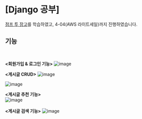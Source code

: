 <h1>[Django 공부]</h1>
<a href="https://wikidocs.net/book/4223">점프 투 장고</a>를 학습하였고, 4-04(AWS 라이트세일)까지 진행하였습니다.


<h2>기능</h2> <br>

**<회원가입 & 로그인 기능>**
![image](https://github.com/user-attachments/assets/abed2c7b-15e5-498a-ba72-315cb0d2e251)
<br>

**<게시글 CRUD>**
![image](https://github.com/user-attachments/assets/9d820d28-5a82-41fd-9c1a-57f994437f14)

![image](https://github.com/user-attachments/assets/e39f03ba-2ddf-4299-b06d-b6ad7016724c)
<br>

**<게시글 추천 기능>**
<br>
![image](https://github.com/user-attachments/assets/1bdb35d5-ffb7-4d4d-8214-2e2f8dfe74a5)
<br>
<br>
**<게시글 검색 기능>**
![image](https://github.com/user-attachments/assets/bde88960-2bae-44b3-a570-0b4e33106535)
<br>

